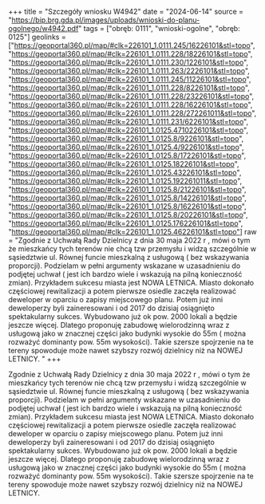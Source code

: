 +++
title = "Szczegóły wniosku W4942"
date = "2024-06-14"
source = "https://bip.brg.gda.pl/images/uploads/wnioski-do-planu-ogolnego/w4942.pdf"
tags = ["obręb: 0111", "wnioski-ogolne", "obręb: 0125"]
geolinks = ["https://geoportal360.pl/map/#clk=226101_1.0111.245/16226101&stl=topo", "https://geoportal360.pl/map/#clk=226101_1.0111.228/18226101&stl=topo", "https://geoportal360.pl/map/#clk=226101_1.0111.230/1226101&stl=topo", "https://geoportal360.pl/map/#clk=226101_1.0111.263/2226101&stl=topo", "https://geoportal360.pl/map/#clk=226101_1.0111.245/11226101&stl=topo", "https://geoportal360.pl/map/#clk=226101_1.0111.228/8226101&stl=topo", "https://geoportal360.pl/map/#clk=226101_1.0111.228/23226101&stl=topo", "https://geoportal360.pl/map/#clk=226101_1.0111.228/16226101&stl=topo", "https://geoportal360.pl/map/#clk=226101_1.0111.228/272261011&stl=topo", "https://geoportal360.pl/map/#clk=226101_1.0111.231/6226101&stl=topo", "https://geoportal360.pl/map/#clk=226101_1.0125.4710226101&stl=topo", "https://geoportal360.pl/map/#clk=226101_1.0125.8/9226101&stl=topo", "https://geoportal360.pl/map/#clk=226101_1.0125.4/9226101&stl=topo", "https://geoportal360.pl/map/#clk=226101_1.0125.8/17226101&stl=topo", "https://geoportal360.pl/map/#clk=226101_1.0125.18226101&stl=topo", "https://geoportal360.pl/map/#clk=226101_1.0125.43226101&stl=topo", "https://geoportal360.pl/map/#clk=226101_1.0125.192261011&stl=topo", "https://geoportal360.pl/map/#clk=226101_1.0125.8/21226101&stl=topo", "https://geoportal360.pl/map/#clk=226101_1.0125.8/14226101&stl=topo", "https://geoportal360.pl/map/#clk=226101_1.0125.8/16226101&stl=topo", "https://geoportal360.pl/map/#clk=226101_1.0125.8/20226101&stl=topo", "https://geoportal360.pl/map/#clk=226101_1.0125.176226101&stl=topo", "https://geoportal360.pl/map/#clk=226101_1.0125.46226101&stl=topo"]
raw = "Zgodnie z Uchwałą Rady Dzielnicy z dnia 30 maja 2022 r , mówi o tym że mieszkańcy tych terenów nie chcą tzw przemysłu i widzą szczególnie w sąsiedztwie ul. Równej funcie mieszkalną z usługową ( bez wskazywania proporcji). Podzielam w pełni argumenty wskazane w uzasadnieniu do podjętej uchwał ( jest ich bardzo wiele i wskazują na pilną konieczność zmian). Przykładem sukcesu miasta jest NOWA LETNICA. Miasto dokonało częściowej rewitalizacji a potem pierwsze osiedle zaczęła realizować deweloper w oparciu o zapisy miejscowego planu. Potem już inni deweloperzy byli zaineresowani i od 2017 do dzisiaj osiągnięto spektakularny sukces. Wybudowano już ok pow. 2000 lokali a będzie jeszcze więcej. Dlatego proponuję zabudowę wielorodzinną wraz z usługową jako w znacznej części jako budynki wysokie do 55m ( można rozważyć dominanty pow. 55m wysokości). Takie szersze spojrzenie na te tereny spowoduje może nawet szybszy rozwój dzielnicy niż na NOWEJ LETNICY. "
+++

Zgodnie z Uchwałą Rady Dzielnicy z dnia 30 maja 2022 r , mówi o tym że
mieszkańcy tych terenów nie chcą tzw przemysłu i widzą szczególnie w sąsiedztwie ul. Równej
funcie mieszkalną z usługową ( bez wskazywania proporcji). Podzielam w pełni argumenty
wskazane w uzasadnieniu do podjętej uchwał ( jest ich bardzo wiele i wskazują na pilną
konieczność zmian). Przykładem sukcesu miasta jest NOWA LETNICA. Miasto dokonało
częściowej rewitalizacji a potem pierwsze osiedle zaczęła realizować deweloper w oparciu o
zapisy miejscowego planu. Potem już inni deweloperzy byli zaineresowani i od 2017 do dzisiaj
osiągnięto spektakularny sukces. Wybudowano już ok pow. 2000 lokali a będzie jeszcze więcej.
Dlatego proponuję zabudowę wielorodzinną wraz z usługową jako w znacznej części jako
budynki wysokie do 55m ( można rozważyć dominanty pow. 55m wysokości). Takie szersze
spojrzenie na te tereny spowoduje może nawet szybszy rozwój dzielnicy niż na NOWEJ LETNICY.



